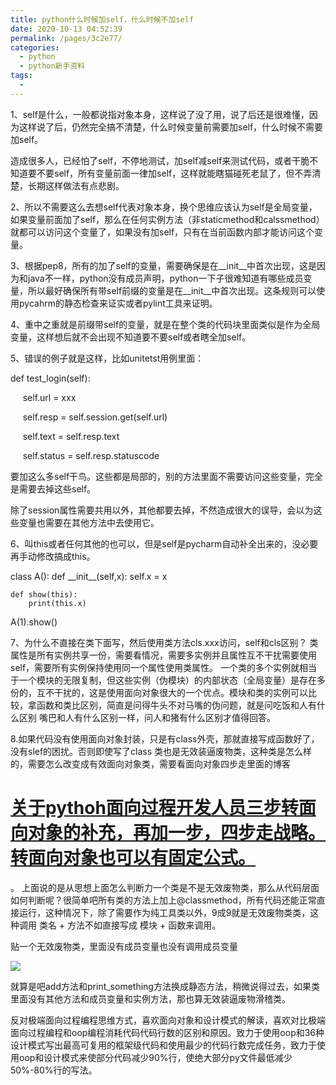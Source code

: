 ```yaml
---
title: python什么时候加self，什么时候不加self
date: 2020-10-13 04:52:39
permalink: /pages/3c2e77/
categories:
  - python
  - python新手资料
tags:
  - 
---
```

1、self是什么，一般都说指对象本身，这样说了没了用，说了后还是很难懂，因为这样说了后，仍然完全搞不清楚，什么时候变量前需要加self，什么时候不需要加self。

造成很多人，已经怕了self，不停地测试，加self减self来测试代码，或者干脆不知道要不要self，所有变量前面一律加self，这样就能瞎猫碰死老鼠了，但不弄清楚，长期这样做法有点悲剧。

2、所以不需要这么去想self代表对象本身，换个思维应该认为self是全局变量，如果变量前面加了self，那么在任何实例方法（非staticmethod和calssmethod）就都可以访问这个变量了，如果没有加self，只有在当前函数内部才能访问这个变量。

3、根据pep8，所有的加了self的变量，需要确保是在\_\_init\_\_中首次出现，这是因为和java不一样，python没有成员声明，python一下子很难知道有哪些成员变量，所以最好确保所有带self前缀的变量是在\_\_init\_\_中首次出现。这条规则可以使用pycahrm的静态检查来证实或者pylint工具来证明。

4、重中之重就是前缀带self的变量，就是在整个类的代码块里面类似是作为全局变量，这样想后就不会出现不知道要不要self或者瞎全加self。

5、错误的例子就是这样，比如unitetst用例里面：

def test\_login(self):

     self.url = xxx

     self.resp = self.session.get(self.url)

     self.text = self.resp.text

     self.status = self.resp.statuscode

要加这么多self干鸟。这些都是局部的，别的方法里面不需要访问这些变量，完全是需要去掉这些self。

除了session属性需要共用以外，其他都要去掉，不然造成很大的误导，会以为这些变量也需要在其他方法中去使用它。

6、叫this或者任何其他的也可以，但是self是pycharm自动补全出来的，没必要再手动修改搞成this。

class A():
    def \_\_init\_\_(self,x):
        self.x = x

    def show(this):
        print(this.x)

A(1).show()

7、为什么不直接在类下面写，然后使用类方法cls.xxx访问，self和cls区别？
类属性是所有实例共享一份，需要看情况，需要多实例并且属性互不干扰需要使用self，需要所有实例保持使用同一个属性使用类属性。
一个类的多个实例就相当于一个模块的无限复制，但这些实例（伪模块）的内部状态（全局变量）是存在多份的，互不干扰的，这是使用面向对象很大的一个优点。模块和类的实例可以比较，拿函数和类比区别，简直是问得牛头不对马嘴的伪问题，就是问吃饭和人有什么区别 嘴巴和人有什么区别一样，问人和猪有什么区别才值得回答。

8.如果代码没有使用面向对象封装，只是有class外壳，那就直接写成函数好了，没有slef的困扰。否则即使写了class 类也是无效装逼废物类，这种类是怎么样的，需要怎么改变成有效面向对象类，需要看面向对象四步走里面的博客

# [关于pythoh面向过程开发人员三步转面向对象的补充，再加一步，四步走战略。转面向对象也可以有固定公式。](https://www.cnblogs.com/ydf0509/p/9265536.html)

。
上面说的是从思想上面怎么判断力一个类是不是无效废物类，那么从代码层面如何判断呢？很简单吧所有类的方法上加上@classmethod，所有代码还能正常直接运行，这种情况下，除了需要作为纯工具类以外，9成9就是无效废物类类，这种调用 类名 + 方法不如直接写成 模块 + 函数来调用。

贴一个无效废物类，里面没有成员变量也没有调用成员变量

![](https://img2018.cnblogs.com/blog/1108990/201903/1108990-20190302215414251-1718697002.png)

就算是吧add方法和print\_something方法换成静态方法，稍微说得过去，如果类里面没有其他方法和成员变量和实例方法，那也算无效装逼废物滑稽类。

反对极端面向过程编程思维方式，喜欢面向对象和设计模式的解读，喜欢对比极端面向过程编程和oop编程消耗代码代码行数的区别和原因。致力于使用oop和36种设计模式写出最高可复用的框架级代码和使用最少的代码行数完成任务，致力于使用oop和设计模式来使部分代码减少90%行，使绝大部分py文件最低减少50%\-80%行的写法。
